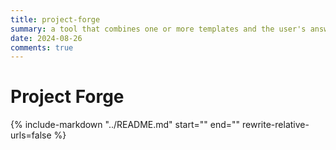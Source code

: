 ```yaml
---
title: project-forge
summary: a tool that combines one or more templates and the user's answers to questions to generate a code project
date: 2024-08-26
comments: true
---
```


# Project Forge

{%
    include-markdown
    "../README.md"
    start="<!--start-->"
    end="<!--end-->"
    rewrite-relative-urls=false
%}
